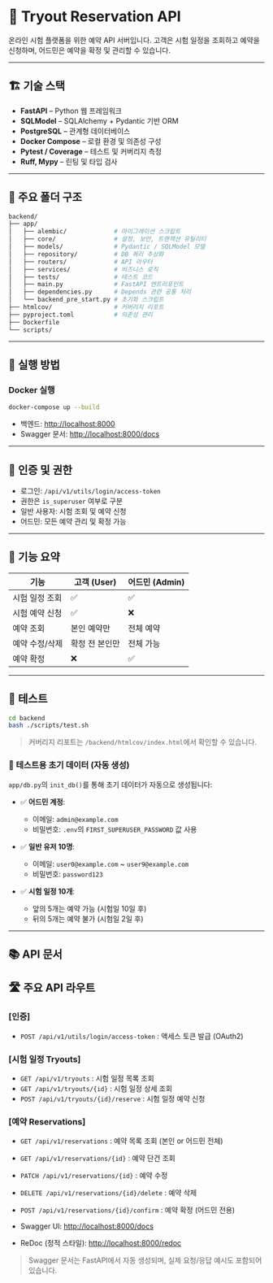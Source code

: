 # 🧪 Tryout Reservation API

온라인 시험 플랫폼을 위한 예약 API 서버입니다.
고객은 시험 일정을 조회하고 예약을 신청하며, 어드민은 예약을 확정 및 관리할 수 있습니다.

---

## 🏗️ 기술 스택

- **FastAPI** – Python 웹 프레임워크
- **SQLModel** – SQLAlchemy + Pydantic 기반 ORM
- **PostgreSQL** – 관계형 데이터베이스
- **Docker Compose** – 로컬 환경 및 의존성 구성
- **Pytest / Coverage** – 테스트 및 커버리지 측정
- **Ruff, Mypy** – 린팅 및 타입 검사

---

## 📁 주요 폴더 구조

```bash
backend/
├── app/
│   ├── alembic/             # 마이그레이션 스크립트
│   ├── core/                # 설정, 보안, 트랜잭션 유틸리티
│   ├── models/              # Pydantic / SQLModel 모델
│   ├── repository/          # DB 쿼리 추상화
│   ├── routers/             # API 라우터
│   ├── services/            # 비즈니스 로직
│   ├── tests/               # 테스트 코드
│   ├── main.py              # FastAPI 엔트리포인트
│   ├── dependencies.py      # Depends 관련 공통 처리
│   └── backend_pre_start.py # 초기화 스크립트
├── htmlcov/                 # 커버리지 리포트
├── pyproject.toml           # 의존성 관리
├── Dockerfile
└── scripts/
```

---

## 🚀 실행 방법

### Docker 실행

```bash
docker-compose up --build
```

- 백엔드: [http://localhost:8000](http://localhost:8000)
- Swagger 문서: [http://localhost:8000/docs](http://localhost:8000/docs)

---

## 🔐 인증 및 권한

- 로그인: `/api/v1/utils/login/access-token`
- 권한은 `is_superuser` 여부로 구분
- 일반 사용자: 시험 조회 및 예약 신청
- 어드민: 모든 예약 관리 및 확정 가능

---

## 📌 기능 요약

| 기능           | 고객 (User)    | 어드민 (Admin) |
| -------------- | -------------- | -------------- |
| 시험 일정 조회 | ✅             | ✅             |
| 시험 예약 신청 | ✅             | ❌             |
| 예약 조회      | 본인 예약만    | 전체 예약      |
| 예약 수정/삭제 | 확정 전 본인만 | 전체 가능      |
| 예약 확정      | ❌             | ✅             |

---

## 🧪 테스트

```bash
cd backend
bash ./scripts/test.sh
```

> 커버리지 리포트는 `/backend/htmlcov/index.html`에서 확인할 수 있습니다.

### 🧪 테스트용 초기 데이터 (자동 생성)

`app/db.py`의 `init_db()`를 통해 초기 데이터가 자동으로 생성됩니다:

- ✅ **어드민 계정**:

  - 이메일: `admin@example.com`
  - 비밀번호: `.env`의 `FIRST_SUPERUSER_PASSWORD` 값 사용

- ✅ **일반 유저 10명**:

  - 이메일: `user0@example.com` ~ `user9@example.com`
  - 비밀번호: `password123`

- ✅ **시험 일정 10개**:
  - 앞의 5개는 예약 가능 (시험일 10일 후)
  - 뒤의 5개는 예약 불가 (시험일 2일 후)

---

## 📚 API 문서

## 🛣️ 주요 API 라우트

### [인증]

- `POST /api/v1/utils/login/access-token` : 액세스 토큰 발급 (OAuth2)

### [시험 일정 Tryouts]

- `GET /api/v1/tryouts` : 시험 일정 목록 조회
- `GET /api/v1/tryouts/{id}` : 시험 일정 상세 조회
- `POST /api/v1/tryouts/{id}/reserve` : 시험 일정 예약 신청

### [예약 Reservations]

- `GET /api/v1/reservations` : 예약 목록 조회 (본인 or 어드민 전체)
- `GET /api/v1/reservations/{id}` : 예약 단건 조회
- `PATCH /api/v1/reservations/{id}` : 예약 수정
- `DELETE /api/v1/reservations/{id}/delete` : 예약 삭제
- `POST /api/v1/reservations/{id}/confirm` : 예약 확정 (어드민 전용)

- Swagger UI: [http://localhost:8000/docs](http://localhost:8000/docs)
- ReDoc (정적 스타일): [http://localhost:8000/redoc](http://localhost:8000/redoc)

> Swagger 문서는 FastAPI에서 자동 생성되며, 실제 요청/응답 예시도 포함되어 있습니다.
